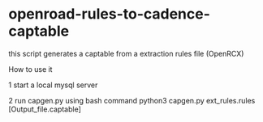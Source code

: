 # openroad-rules-to-cadence-captable

this script generates a captable from a extraction rules file (OpenRCX) 

How to use it

1 start a local mysql server 

2 run capgen.py using bash command
python3 capgen.py ext_rules.rules [Output_file.captable]


